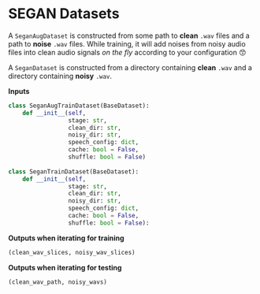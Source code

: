 # SEGAN Datasets

A `SeganAugDataset` is constructed from some path to **clean** `.wav` files and a path to **noise** `.wav` files. While training, it will add noises from noisy audio files into clean audio signals _on the fly_ according to your configuration :kissing_smiling_eyes:

A `SeganDataset` is constructed from a directory containing **clean** `.wav` and a directory containing **noisy** `.wav`.

**Inputs**

```python
class SeganAugTrainDataset(BaseDataset):
    def __init__(self,
                 stage: str,
                 clean_dir: str,
                 noisy_dir: str,
                 speech_config: dict,
                 cache: bool = False,
                 shuffle: bool = False)
                 
class SeganTrainDataset(BaseDataset):
    def __init__(self,
                 stage: str,
                 clean_dir: str,
                 noisy_dir: str,
                 speech_config: dict,
                 cache: bool = False,
                 shuffle: bool = False):
```

**Outputs when iterating for training**

```python
(clean_wav_slices, noisy_wav_slices)
```

**Outputs when iterating for testing**

```python
(clean_wav_path, noisy_wavs)
```
